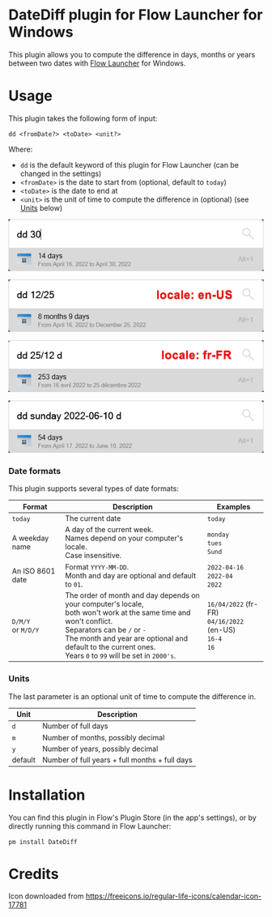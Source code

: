 # DateDiff plugin for Flow Launcher for Windows

This plugin allows you to compute the difference in days, months or years between two dates with [Flow Launcher](https://github.com/Flow-Launcher/Flow.Launcher) for Windows.

# Usage

This plugin takes the following form of input:
```
dd <fromDate?> <toDate> <unit?>
```

Where:
- `dd` is the default keyword of this plugin for Flow Launcher (can be changed in the settings)
- `<fromDate>` is the date to start from (optional, default to `today`)
- `<toDate>` is the date to end at
- `<unit>` is the unit of time to compute the difference in (optional) (see [Units](#units) below)

![usage screenshot 1](https://raw.githubusercontent.com/LeoDupont/Flow.Launcher.Plugin.DateDiff/main/.readme-images/example1.png)


![usage screenshot 2](https://raw.githubusercontent.com/LeoDupont/Flow.Launcher.Plugin.DateDiff/main/.readme-images/example2.png)


![usage screenshot 3](https://raw.githubusercontent.com/LeoDupont/Flow.Launcher.Plugin.DateDiff/main/.readme-images/example3.png)


![usage screenshot 4](https://raw.githubusercontent.com/LeoDupont/Flow.Launcher.Plugin.DateDiff/main/.readme-images/example4.png)

### Date formats

This plugin supports several types of date formats:

| Format | Description | Examples |
| ------ | ----------- | ------- |
| `today` | The current date | `today` |
| A weekday name | A day of the current week.<br/>Names depend on your computer's locale.<br/> Case insensitive. | `monday`<br/>`tues`<br/>`Sund` |
| An ISO 8601 date | Format `YYYY-MM-DD`.<br/> Month and day are optional and default to `01`. | `2022-04-16`<br/>`2022-04`<br/>`2022` |
| `D/M/Y`<br/>or `M/D/Y` | The order of month and day depends on your computer's locale, <br/>both won't work at the same time and won't conflict.<br/>Separators can be `/` or `-`<br/>The month and year are optional and default to the current ones.<br/>Years `0` to `99` will be set in `2000's`. | `16/04/2022` (fr-FR)<br/>`04/16/2022` (en-US)<br/>`16-4`<br/>`16` |

### Units

The last parameter is an optional unit of time to compute the difference in.

| Unit | Description |
| ----- | ----------- |
| `d` | Number of full days |
| `m` | Number of months, possibly decimal |
| `y` | Number of years, possibly decimal |
| default | Number of full years + full months + full days |

# Installation

You can find this plugin in Flow's Plugin Store (in the app's settings), or by directly running this command in Flow Launcher:
```
pm install DateDiff
```

# Credits

Icon downloaded from https://freeicons.io/regular-life-icons/calendar-icon-17781
